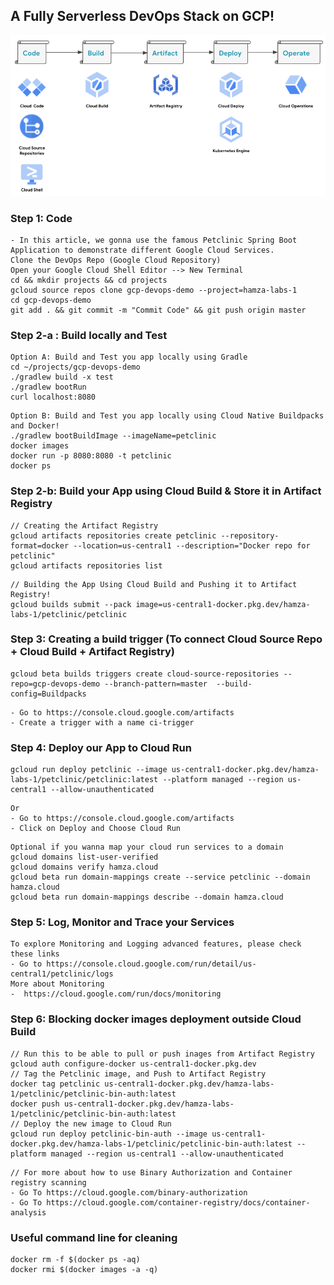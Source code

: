 ## A Fully Serverless DevOps Stack on GCP!
![alt text](https://github.com/hamza-labs/gcp-devops-demo/blob/main/img/devops-stack.png?raw=true)

### Step 1: Code 
```
- In this article, we gonna use the famous Petclinic Spring Boot Application to demonstrate different Google Cloud Services. 
Clone the DevOps Repo (Google Cloud Repository)
Open your Google Cloud Shell Editor --> New Terminal  
cd && mkdir projects && cd projects
gcloud source repos clone gcp-devops-demo --project=hamza-labs-1
cd gcp-devops-demo
git add . && git commit -m "Commit Code" && git push origin master
```

### Step 2-a : Build locally and Test
```
Option A: Build and Test you app locally using Gradle
cd ~/projects/gcp-devops-demo
./gradlew build -x test  
./gradlew bootRun
curl localhost:8080
```

```
Option B: Build and Test you app locally using Cloud Native Buildpacks and Docker!
./gradlew bootBuildImage --imageName=petclinic
docker images 
docker run -p 8080:8080 -t petclinic 
docker ps 
```

### Step 2-b: Build your App using Cloud Build & Store it in Artifact Registry
```
// Creating the Artifact Registry 
gcloud artifacts repositories create petclinic --repository-format=docker --location=us-central1 --description="Docker repo for petclinic" 
gcloud artifacts repositories list
```

```
// Building the App Using Cloud Build and Pushing it to Artifact Registry! 
gcloud builds submit --pack image=us-central1-docker.pkg.dev/hamza-labs-1/petclinic/petclinic
```

### Step 3: Creating a build trigger (To connect Cloud Source Repo + Cloud Build + Artifact Registry)
```
gcloud beta builds triggers create cloud-source-repositories --repo=gcp-devops-demo --branch-pattern=master  --build-config=Buildpacks
```

```Or 
- Go to https://console.cloud.google.com/artifacts
- Create a trigger with a name ci-trigger
```

### Step 4: Deploy our App to Cloud Run 
```
gcloud run deploy petclinic --image us-central1-docker.pkg.dev/hamza-labs-1/petclinic/petclinic:latest --platform managed --region us-central1 --allow-unauthenticated
```
```
Or 
- Go to https://console.cloud.google.com/artifacts
- Click on Deploy and Choose Cloud Run
```

```
Optional if you wanna map your cloud run services to a domain 
gcloud domains list-user-verified
gcloud domains verify hamza.cloud
gcloud beta run domain-mappings create --service petclinic --domain hamza.cloud
gcloud beta run domain-mappings describe --domain hamza.cloud
```

### Step 5: Log, Monitor and Trace your Services
```
To explore Monitoring and Logging advanced features, please check these links
- Go to https://console.cloud.google.com/run/detail/us-central1/petclinic/logs
More about Monitoring
-  https://cloud.google.com/run/docs/monitoring
```

### Step 6: Blocking docker images deployment outside Cloud Build 

```
// Run this to be able to pull or push inages from Artifact Registry
gcloud auth configure-docker us-central1-docker.pkg.dev
// Tag the Petclinic image, and Push to Artifact Registry 
docker tag petclinic us-central1-docker.pkg.dev/hamza-labs-1/petclinic/petclinic-bin-auth:latest
docker push us-central1-docker.pkg.dev/hamza-labs-1/petclinic/petclinic-bin-auth:latest
// Deploy the new image to Cloud Run
gcloud run deploy petclinic-bin-auth --image us-central1-docker.pkg.dev/hamza-labs-1/petclinic/petclinic-bin-auth:latest --platform managed --region us-central1 --allow-unauthenticated
```

```
// For more about how to use Binary Authorization and Container registry scanning
- Go To https://cloud.google.com/binary-authorization
- Go To https://cloud.google.com/container-registry/docs/container-analysis
```

### Useful command line for cleaning 
```
docker rm -f $(docker ps -aq)
docker rmi $(docker images -a -q)
```

